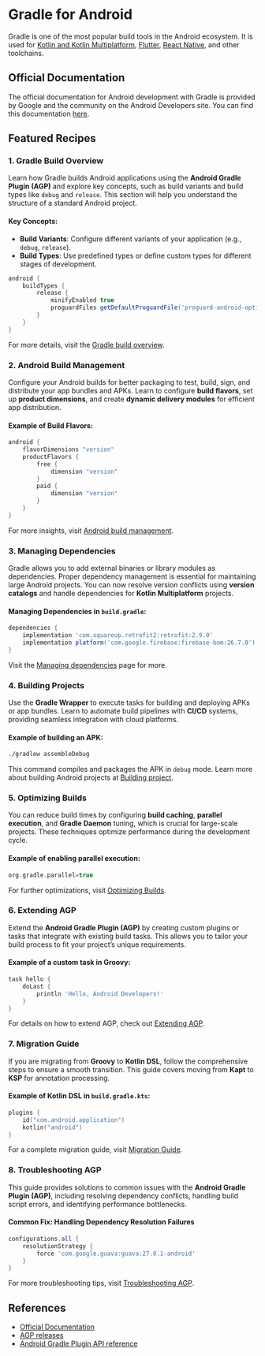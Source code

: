 # Gradle for Android

Gradle is one of the most popular build tools in the Android ecosystem. It is used for [Kotlin and Kotlin Multiplatform](../kotlin/README.md), [Flutter](https://flutter.dev/), [React Native](https://reactnative.dev/), and other toolchains.

## Official Documentation

The official documentation for Android development with Gradle is provided by Google and the community on the Android Developers site. You can find this documentation [here](https://developer.android.com/build).

## Featured Recipes

### **1. Gradle Build Overview**
Learn how Gradle builds Android applications using the **Android Gradle Plugin (AGP)** and explore key concepts, such as build variants and build types like `debug` and `release`. This section will help you understand the structure of a standard Android project.

#### Key Concepts:
- **Build Variants**: Configure different variants of your application (e.g., `debug`, `release`).
- **Build Types**: Use predefined types or define custom types for different stages of development.

```groovy
android {
    buildTypes {
        release {
            minifyEnabled true
            proguardFiles getDefaultProguardFile('proguard-android-optimize.txt'), 'proguard-rules.pro'
        }
    }
}
```

For more details, visit the [Gradle build overview](https://developer.android.com/build/gradle-build-overview).


### **2. Android Build Management**
Configure your Android builds for better packaging to test, build, sign, and distribute your app bundles and APKs. Learn to configure **build flavors**, set up **product dimensions**, and create **dynamic delivery modules** for efficient app distribution.

#### Example of Build Flavors:

```groovy
android {
    flavorDimensions "version"
    productFlavors {
        free {
            dimension "version"
        }
        paid {
            dimension "version"
        }
    }
}
```

For more insights, visit [Android build management](https://developer.android.com/build).


### **3. Managing Dependencies**
Gradle allows you to add external binaries or library modules as dependencies. Proper dependency management is essential for maintaining large Android projects. You can now resolve version conflicts using **version catalogs** and handle dependencies for **Kotlin Multiplatform** projects.

#### Managing Dependencies in `build.gradle`:
```groovy
dependencies {
    implementation 'com.squareup.retrofit2:retrofit:2.9.0'
    implementation platform('com.google.firebase:firebase-bom:26.7.0')
}
```

Visit the [Managing dependencies](https://developer.android.com/build/dependencies) page for more.


### **4. Building Projects**
Use the **Gradle Wrapper** to execute tasks for building and deploying APKs or app bundles. Learn to automate build pipelines with **CI/CD** systems, providing seamless integration with cloud platforms.

#### Example of building an APK:
```bash
./gradlew assembleDebug
```

This command compiles and packages the APK in `debug` mode. Learn more about building Android projects at [Building project](https://developer.android.com/build/building-cmdline).


### **5. Optimizing Builds**
You can reduce build times by configuring **build caching**, **parallel execution**, and **Gradle Daemon** tuning, which is crucial for large-scale projects. These techniques optimize performance during the development cycle.

#### Example of enabling parallel execution:
```groovy
org.gradle.parallel=true
```

For further optimizations, visit [Optimizing Builds](https://developer.android.com/build/optimize-your-build).


### **6. Extending AGP**
Extend the **Android Gradle Plugin (AGP)** by creating custom plugins or tasks that integrate with existing build tasks. This allows you to tailor your build process to fit your project’s unique requirements.

#### Example of a custom task in Groovy:
```groovy
task hello {
    doLast {
        println 'Hello, Android Developers!'
    }
}
```

For details on how to extend AGP, check out [Extending AGP](https://developer.android.com/build/extend-agp).



### **7. Migration Guide**
If you are migrating from **Groovy** to **Kotlin DSL**, follow the comprehensive steps to ensure a smooth transition. This guide covers moving from **Kapt** to **KSP** for annotation processing.

#### Example of Kotlin DSL in `build.gradle.kts`:
```kotlin
plugins {
    id("com.android.application")
    kotlin("android")
}
```

For a complete migration guide, visit [Migration Guide](https://developer.android.com/build/migrate-to-kotlin-dsl).


### **8. Troubleshooting AGP**
This guide provides solutions to common issues with the **Android Gradle Plugin (AGP)**, including resolving dependency conflicts, handling build script errors, and identifying performance bottlenecks.

#### Common Fix: Handling Dependency Resolution Failures
```groovy
configurations.all {
    resolutionStrategy {
        force 'com.google.guava:guava:27.0.1-android'
    }
}
```

For more troubleshooting tips, visit [Troubleshooting AGP](https://developer.android.com/build/troubleshoot).


## References

- [Official Documentation](https://developer.android.com/build)
- [AGP releases](https://developer.android.com/build/releases/gradle-plugin)
- [Android Gradle Plugin API reference](https://developer.android.com/reference/tools/gradle-api)
